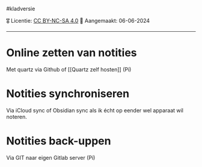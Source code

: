 #kladversie  

🎖️ Licentie: [CC BY-NC-SA 4.0](https://creativecommons.org/licenses/by-nc-sa/4.0/)
📅 Aangemaakt: 06-06-2024

---
# Online zetten van notities
Met quartz via Github of [[Quartz zelf hosten]] (Pi)

# Notities synchroniseren 
Via iCloud sync of Obsidian sync als ik écht op eender wel apparaat wil noteren.

# Notities back-uppen
Via GIT naar eigen Gitlab server (Pi)
